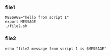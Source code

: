 ### file1
```
MESSAGE="hello from script 1"
export MESSAGE
./file2.sh
```

### file2
```
echo "file2 message from script 1 is $MESSAGE"
```

